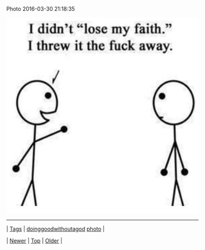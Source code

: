 <!--
title: Photo 2016-03-30 21
date: 2020-06-28T15:27:00.111Z
tags: doinggoodwithoutagod, photo
-->


Photo 2016-03-30 21:18:35

![](141975056554-0.jpg)

<!--BOTTOM-POST-NAVIGATION-->
---

| [Tags](tags.md) | [doinggoodwithoutagod](tag-doinggoodwithoutagod.md) [photo](tag-photo.md) |

| [Newer](141839105124.md) | [Top](index.md) | [Older](142055725939.md) |